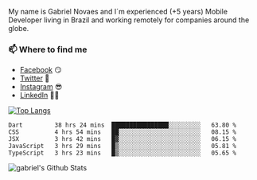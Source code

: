 
<!--
### Hi there 👋

**gblnovaes/gblnovaes** is a ✨ _special_ ✨ repository because its `README.md` (this file) appears on your GitHub profile.

Here are some ideas to get you started:

- 🔭 I’m currently working on ...
- 🌱 I’m currently learning ...
- 👯 I’m looking to collaborate on ...
- 🤔 I’m looking for help with ...
- 💬 Ask me about ...
- 📫 How to reach me: ...
- 😄 Pronouns: ...
- ⚡ Fun fact: ...
-->

My name is Gabriel Novaes and I´m experienced (+5 years) Mobile Developer living in Brazil and working remotely for companies around the globe. 



### 📫 Where to find me
- [Facebook](https://facebook.com/gblnovaes) 😏
- [Twitter](https://twitter.com/gblnovaes) 🐤
- [Instagram](https://instagram.com/gblnovaes_) 😎
- [LinkedIn](https://linkedin.com/in/gblnovaes) 👨💼

<!--- [Website](https://gabrielnovaes.com.br) 😏🔗 -->

[![Top Langs](https://github-readme-stats.vercel.app/api/top-langs/?username=gblnovaes)](https://github.com/gblnovaes/github-readme-stats)

<!--START_SECTION:waka-->
```text
Dart         38 hrs 24 mins  ████████████████░░░░░░░░░   63.80 % 
CSS          4 hrs 54 mins   ██░░░░░░░░░░░░░░░░░░░░░░░   08.15 % 
JSX          3 hrs 42 mins   █▓░░░░░░░░░░░░░░░░░░░░░░░   06.15 % 
JavaScript   3 hrs 29 mins   █▒░░░░░░░░░░░░░░░░░░░░░░░   05.81 % 
TypeScript   3 hrs 23 mins   █▒░░░░░░░░░░░░░░░░░░░░░░░   05.65 % 
```
<!--END_SECTION:waka-->

![gabriel's Github Stats](https://github-readme-stats.vercel.app/api?username=gblnovaes&show_icons=true&theme=radical)
